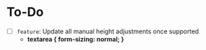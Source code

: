 # To-Do

- [ ] `feature`: Update all manual height adjustments once supported
  - **textarea { form-sizing: normal; }**
